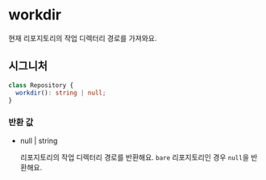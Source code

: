 # workdir

현재 리포지토리의 작업 디렉터리 경로를 가져와요.

## 시그니처

```ts
class Repository {
  workdir(): string | null;
}
```

### 반환 값

<ul class="param-ul">
  <li class="param-li param-li-root">
    <span class="param-type">null | string</span>
    <br>
    <p class="param-description">리포지토리의 작업 디렉터리 경로를 반환해요. <code>bare</code> 리포지토리인 경우 <code>null</code>을 반환해요.</p>
  </li>
</ul>